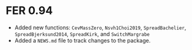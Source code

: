 # FER 0.94

* Added new functions: `CevMassZero`, `Nsvh1Choi2019`, `SpreadBachelier`, 
  `SpreadBjerksund2014`, `SpreadKirk`, and `SwitchMargrabe`
* Added a `NEWS.md` file to track changes to the package.
